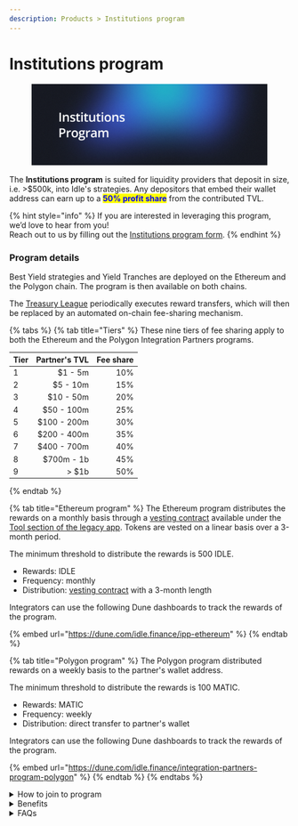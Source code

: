```yaml
---
description: Products > Institutions program
---
```


# Institutions program

<figure><img src="../../.gitbook/assets/Institutional.png" alt=""><figcaption></figcaption></figure>

The **Institutions program** is suited for liquidity providers that deposit in size, i.e. >$500k, into Idle's strategies. Any depositors that embed their wallet address can earn up to a <mark style="color:blue;">**50% profit share**</mark> from the contributed TVL.

{% hint style="info" %}
If you are interested in leveraging this program, we’d love to hear from you! \
Reach out to us by filling out the [Institutions program form](https://idlefinance.typeform.com/to/Bumd4UjV).
{% endhint %}

### Program details

Best Yield strategies and Yield Tranches are deployed on the Ethereum and the Polygon chain. The program is then available on both chains.&#x20;

The [Treasury League](../../governance/idle-dao/idle-leagues/treasury-league.md) periodically executes reward transfers, which will then be replaced by an automated on-chain fee-sharing mechanism.

{% tabs %}
{% tab title="Tiers" %}
These nine tiers of fee sharing apply to both the Ethereum and the Polygon Integration Partners programs.

<table><thead><tr><th data-type="number">Tier</th><th align="right">Partner's TVL</th><th align="right">Fee share</th></tr></thead><tbody><tr><td>1</td><td align="right">$1 - 5m</td><td align="right">10%</td></tr><tr><td>2</td><td align="right">$5 - 10m</td><td align="right">15%</td></tr><tr><td>3</td><td align="right">$10 - 50m</td><td align="right">20%</td></tr><tr><td>4</td><td align="right">$50 - 100m</td><td align="right">25%</td></tr><tr><td>5</td><td align="right">$100 - 200m</td><td align="right">30%</td></tr><tr><td>6</td><td align="right">$200 - 400m</td><td align="right">35%</td></tr><tr><td>7</td><td align="right">$400 - 700m</td><td align="right">40%</td></tr><tr><td>8</td><td align="right">$700m - 1b</td><td align="right">45%</td></tr><tr><td>9</td><td align="right">> $1b</td><td align="right">50%</td></tr></tbody></table>
{% endtab %}

{% tab title="Ethereum program" %}
The Ethereum program distributes the rewards on a monthly basis through a [vesting contract](https://legacy.idle.finance/#/tools/b2b-vesting-contract) available under the [Tool section of the legacy app](https://legacy.idle.finance/#/tools/b2b-vesting-contract). Tokens are vested on a linear basis over a 3-month period.&#x20;

The minimum threshold to distribute the rewards is 500 IDLE.

* Rewards: IDLE
* Frequency: monthly
* Distribution: [vesting contract](https://legacy.idle.finance/#/tools/b2b-vesting-contract) with a 3-month length

Integrators can use the following Dune dashboards to track the rewards of the program.

{% embed url="https://dune.com/idle.finance/ipp-ethereum" %}
{% endtab %}

{% tab title="Polygon program" %}
The Polygon program distributed rewards on a weekly basis to the partner's wallet address.

The minimum threshold to distribute the rewards is 100 MATIC.

* Rewards: MATIC
* Frequency: weekly
* Distribution: direct transfer to partner's wallet

Integrators can use the following Dune dashboards to track the rewards of the program.

{% embed url="https://dune.com/idle.finance/integration-partners-program-polygon" %}
{% endtab %}
{% endtabs %}

<details>

<summary>How to join to program</summary>

#### **Best Yield**

Please append your address in the Idle's pool URL as a referral during the deposit process `?_referral=ADDRESS` or use the function [`mintIdleToken`](../../developers/best-yield/methods/mintidletoken.md) adding as a `_referral` your address.&#x20;

_Example_ `app.idle.finance/#/earn/protected-yield/0x3eb6318b8d9f362a0e1d99f6032edb1c4c602500?_referral=ADDRESS`

#### **Yield Tranches**

Please append your address in the Idle's pool URL as a referral during the deposit process `?_referral=ADDRESS`  or use the functions [`depositAARef`](../../developers/yield-tranches/methods/depositaaref.md), [`depositBBRef`](../../developers/yield-tranches/methods/depositbbref.md) depending on your interest in depositing into the Senior (AA) or the Junior (BB) side.&#x20;

_Example_ `app.idle.finance/#/earn/protected-yield/0x3eb6318b8d9f362a0e1d99f6032edb1c4c602500?_referral=ADDRESS`

The [Best Yield](../../developers/best-yield/) and the [Yield Tranches](../../developers/yield-tranches/) sections under the Developers chapter provide more technical and detailed information regarding the strategies.

</details>

<details>

<summary>Benefits</summary>

Idle is a battle-tested protocol since 2019 with a strong focus on protocol safety and the continuous development of its products suite.

**Best Yield**

* Get access to a seamless yield generation from multiple underlying sources with just one deposit, on autopilot
* Optimize capital allocation in the best-performing strategies
* Deposit single-sided assets, with no impermanent loss
* Save money, with Idle subsidizing rebalance's fees
* Redeem funds anytime, as BYs have no locking periods or epochs

**Yield Tranches**

* Get access to risk-adjusted profiles benefitting from coverage features via Senior or boosted yields via Junior
* Increase returns thanks to periodic compounding and avoid losing money during swaps due to sandwich attacks
* Simplify taxation and asset reporting by managing only one LP token
* Redeem funds anytime, as YTs have no locking periods or epochs

</details>

<details>

<summary>FAQs</summary>

* **How do I earn fees?**\
  Include your wallet address as part of the deposit transaction data. More information regarding the input parameters of the deposit method can be found in the BY and YTs methods sections in the [Developers](broken-reference) chapter.
* **When do you share fees?**\
  Leagues process the IDLE distribution towards the vesting contracts on a monthly basis on Ethereum. The MATIC distribution on Polygon is done on a weekly basis.
* **Should I claim the tokens?**\
  The Ethereum fees should be claimed in the [vesting contract](https://legacy.idle.finance/#/tools/b2b-vesting-contract). The Polygon fees instead are sent to the referral address attached to deposits, no need to claim it.
* **Do I lose the rewards if I do not reach the minimum threshold?**\
  Accrued fees that do not reach the minimum threshold are recorded in Dune's dashboards. Once rewards reach the distribution threshold, the fee-sharing payments are executed.
* **How is the fee sharing calculated?**\
  Let's see a practical example: For the first 30 days the Partner's TVL deposited is $90m, enabling him to receive a 20% fee-share. Ten days after the first sharing event, its TVL is worth $200m and holds the same value for the remaining 20 days of the second month. The time-weighted TVL for this 30-day timeframe would then be worth $163M, letting him access Tier 2.&#x20;

</details>

